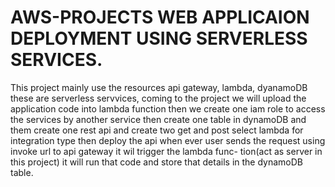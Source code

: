 # AWS-PROJECTS WEB APPLICAION DEPLOYMENT USING SERVERLESS SERVICES.


This project mainly use the resources api gateway, lambda, dyanamoDB these are serverless servvices, coming to the project we will upload the application code into 
lambda function then we create one iam role to access the services by another service then create one table in dynamoDB and them create one rest api and create two 
get and post select lambda for integration type then deploy the api when ever user sends the request using invoke url to api gateway it wil trigger the lambda func-
tion(act as server in this project) it will run that code and store that details in the dynamoDB table.
